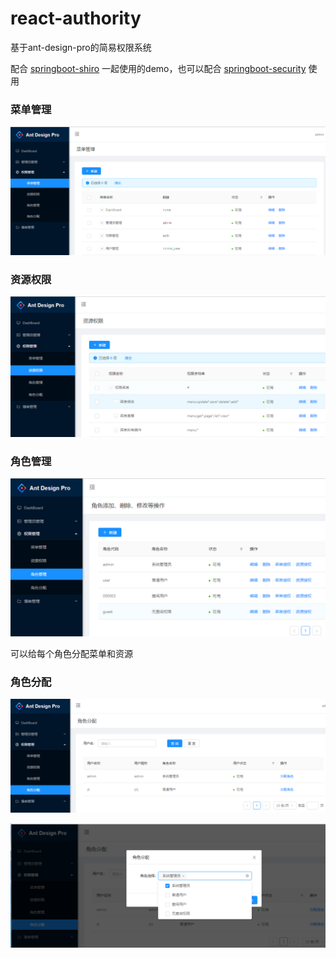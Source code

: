 
# react-authority

基于ant-design-pro的简易权限系统

配合 [springboot-shiro](https://github.com/ztgreat/springboot-shiro) 一起使用的demo，也可以配合 [springboot-security](https://github.com/ztgreat/springboot-security) 使用

### 菜单管理

![菜单管理](./pics/菜单管理.png)



### 资源权限

![资源权限](./pics/资源权限.png)



### 角色管理

![角色管理](./pics/角色管理.png)

可以给每个角色分配菜单和资源

### 角色分配

![角色分配](./pics/角色分配.png)



![角色分配2](./pics/角色分配2.png)




